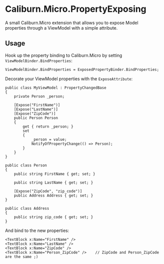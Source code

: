 Caliburn.Micro.PropertyExposing
=============================

A small Caliburn.Micro extension that allows you to expose Model properties through a ViewModel with a simple attribute.

Usage
----------

Hook up the property binding to Caliburn.Micro by setting `ViewModelBinder.BindProperties`:

    ViewModelBinder.BindProperties = ExposedPropertyBinder.BindProperties;
	
Decorate your ViewModel properties with the `ExposeAttribute`:

    public class MyViewModel : PropertyChangedBase
    {
        private Person _person;

        [Expose("FirstName")]
        [Expose("LastName")]
        [Expose("ZipCode")]
        public Person Person
        {
            get { return _person; }
            set
            {
                _person = value;
                NotifyOfPropertyChange(() => Person);
            }
        }
    }

    public class Person
    {
        public string FirstName { get; set; }

        public string LastName { get; set; }

        [Expose("ZipCode", "zip_code")]
        public Address Address { get; set; }
    }

    public class Address
    {
        public string zip_code { get; set; }
    }
	
And bind to the new properties:

    <TextBlock x:Name="FirstName" />
    <TextBlock x:Name="LastName" />
    <TextBlock x:Name="ZipCode" />
    <TextBlock x:Name="Person_ZipCode" />    // ZipCode and Person_ZipCode are the same ;)